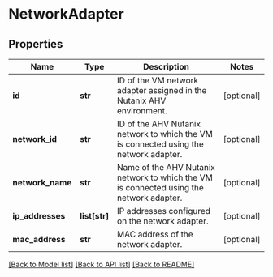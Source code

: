 # NetworkAdapter

## Properties
Name | Type | Description | Notes
------------ | ------------- | ------------- | -------------
**id** | **str** | ID of the VM network adapter assigned in the Nutanix AHV environment. | [optional] 
**network_id** | **str** | ID of the AHV Nutanix network to which the VM is connected using the network adapter. | [optional] 
**network_name** | **str** | Name of the AHV Nutanix network to which the VM is connected using the network adapter. | [optional] 
**ip_addresses** | **list[str]** | IP addresses configured on the network adapter. | [optional] 
**mac_address** | **str** | MAC address of the network adapter. | [optional] 

[[Back to Model list]](../README.md#documentation-for-models) [[Back to API list]](../README.md#documentation-for-api-endpoints) [[Back to README]](../README.md)

